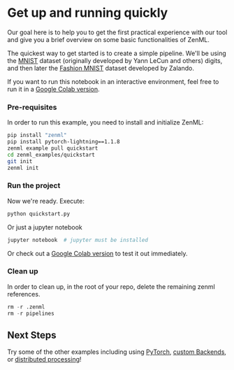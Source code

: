 # Get up and running quickly
Our goal here is to help you to get the first practical experience with our tool and give you a brief overview on some basic functionalities of ZenML.

The quickest way to get started is to create a simple pipeline. We'll be using the [MNIST](http://yann.lecun.com/exdb/mnist/) dataset (originally developed by Yann LeCun and others) digits, and then later the [Fashion MNIST](https://github.com/zalandoresearch/fashion-mnist) dataset developed by Zalando.

If you want to run this notebook in an interactive environment, feel free to run it in a [Google Colab version](https://colab.research.google.com/drive/1evoEqzKPLQwCss4LtDVKoIda8fJb3B1O?usp=sharing).

### Pre-requisites
In order to run this example, you need to install and initialize ZenML:

```bash
pip install "zenml"
pip install pytorch-lightning==1.1.8
zenml example pull quickstart
cd zenml_examples/quickstart
git init
zenml init
```

### Run the project
Now we're ready. Execute:

```bash
python quickstart.py
```

Or just a jupyter notebook
```bash
jupyter notebook  # jupyter must be installed
```

Or check out a [Google Colab version](https://colab.research.google.com/drive/1evoEqzKPLQwCss4LtDVKoIda8fJb3B1O?usp=sharing) to test it out immediately.

### Clean up
In order to clean up, in the root of your repo, delete the remaining zenml references.

```python
rm -r .zenml
rm -r pipelines
```

## Next Steps
Try some of the other examples including using [PyTorch](../pytorch), [custom Backends](../backends), or [distributed processing](../gcp_dataflow_processing)!
